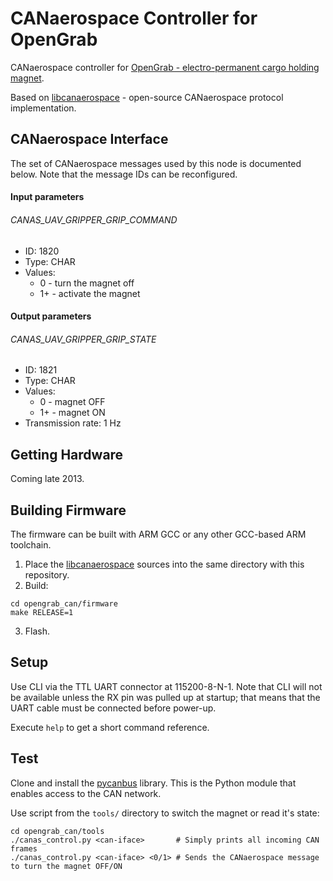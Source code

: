 CANaerospace Controller for OpenGrab
============

CANaerospace controller for [OpenGrab - electro-permanent cargo holding magnet][1].

Based on [libcanaerospace][2] - open-source CANaerospace protocol implementation.

## CANaerospace Interface
The set of CANaerospace messages used by this node is documented below. Note that the message IDs can be reconfigured.

#### Input parameters
###### CANAS_UAV_GRIPPER_GRIP_COMMAND
- ID: 1820
- Type: CHAR
- Values:
    - 0 - turn the magnet off
    - 1+ - activate the magnet

#### Output parameters
###### CANAS_UAV_GRIPPER_GRIP_STATE
- ID: 1821
- Type: CHAR
- Values:
    - 0 - magnet OFF
    - 1+ - magnet ON
- Transmission rate: 1 Hz

## Getting Hardware
Coming late 2013.

## Building Firmware
The firmware can be built with ARM GCC or any other GCC-based ARM toolchain.

1. Place the [libcanaerospace][2] sources into the same directory with this repository.
2. Build:
```shell
cd opengrab_can/firmware
make RELEASE=1
```
3. Flash.

## Setup
Use CLI via the TTL UART connector at 115200-8-N-1. Note that CLI will not be available unless the RX pin was pulled up at startup; that means that the UART cable must be connected before power-up.

Execute `help` to get a short command reference.

## Test
Clone and install the [pycanbus][3] library. This is the Python module that enables access to the CAN network.

Use script from the `tools/` directory to switch the magnet or read it's state:
```shell
cd opengrab_can/tools
./canas_control.py <can-iface>       # Simply prints all incoming CAN frames
./canas_control.py <can-iface> <0/1> # Sends the CANaerospace message to turn the magnet OFF/ON
```
[1]: https://code.google.com/p/opengrab/
[2]: https://bitbucket.org/pavel_kirienko/canaerospace
[3]: https://bitbucket.org/pavel_kirienko/pycanbus
